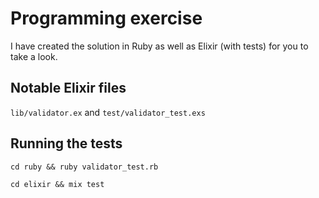 # Programming exercise

I have created the solution in Ruby as well as Elixir (with tests) for you to take a look.

## Notable Elixir files
```lib/validator.ex```
and
```test/validator_test.exs```
## Running the tests
```cd ruby && ruby validator_test.rb```

```cd elixir && mix test```
